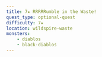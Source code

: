 ```yaml
---
title: 7★ RRRRRumble in the Waste!
quest_type: optional-quest
difficulty: 7★
location: wildspire-waste
monsters:
    - diablos
    - black-diablos
---
```

